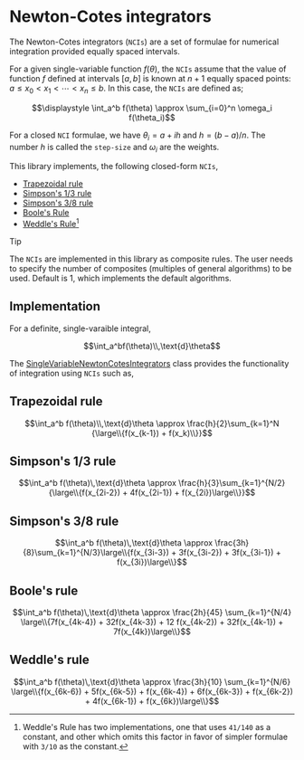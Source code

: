 # Newton-Cotes integrators

The Newton-Cotes integrators (`NCIs`) are a set of formulae for numerical integration provided equally spaced intervals.

For a given single-variable function $f(\theta)$, the `NCIs` assume that the value of function $f$ defined at intervals $[a, b]$ is known at $n+1$ equally spaced points: $a \leq x_0 < x_1 < \cdots < x_n \leq b$. In this case, the `NCIs` are defined as;

$$\displaystyle \int_a^b f(\theta) \approx \sum_{i=0}^n \omega_i f(\theta_i)$$

For a closed `NCI` formulae, we have $\theta_i = a + ih$ and $h = (b-a)/n$. The number $h$ is called the `step-size` and $\omega_i$ are the weights.

This library implements, the following closed-form `NCIs`,

* [Trapezoidal rule](https://mathworld.wolfram.com/TrapezoidalRule.html)
* [Simpson's 1/3 rule](https://mathworld.wolfram.com/SimpsonsRule.html)
* [Simpson's 3/8 rule](https://mathworld.wolfram.com/Simpsons38Rule.html)
* [Boole's Rule](https://mathworld.wolfram.com/BoolesRule.html)
* [Weddle's Rule](https://mathworld.wolfram.com/WeddlesRule.html)[^1]

> [!TIP]
> The `NCIs` are implemented in this library as composite rules. The user needs to specify the number of composites (multiples of general algorithms) to be used. Default is 1, which implements the default algorithms.

## Implementation

For a definite, single-varaible integral,

$$\int_a^bf(\theta)\\,\text{d}\theta$$

The [SingleVariableNewtonCotesIntegrators](https://github.com/syedalimohsinbukhari/Solvers/blob/master/src/num_solvers/__backend/newton_cotes_.py#L85) class provides the functionality of integration using `NCIs` such as,

## Trapezoidal rule

$$\int_a^b f(\theta)\\,\text{d}\theta \approx \frac{h}{2}\sum_{k=1}^N {\large\\{f(x_{k-1}) + f(x_k)\\}}$$

## Simpson's 1/3 rule

$$\int_a^b f(\theta)\,\text{d}\theta \approx \frac{h}{3}\sum_{k=1}^{N/2}{\large\\{f(x_{2i-2}) + 4f(x_{2i-1}) + f(x_{2i})\large\\}}$$

## Simpson's 3/8 rule

$$\int_a^b f(\theta)\,\text{d}\theta \approx \frac{3h}{8}\sum_{k=1}^{N/3}\large\\{f(x_{3i-3}) + 3f(x_{3i-2}) + 3f(x_{3i-1}) + f(x_{3i})\large\\}$$

## Boole's rule

$$\int_a^b f(\theta)\,\text{d}\theta \approx \frac{2h}{45} \sum_{k=1}^{N/4} \large\\{7f(x_{4k-4}) + 32f(x_{4k-3}) + 12 f(x_{4k-2}) + 32f(x_{4k-1}) + 7f(x_{4k})\large\\}$$

## Weddle's rule

$$\int_a^b f(\theta)\,\text{d}\theta \approx \frac{3h}{10} \sum_{k=1}^{N/6} \large\\{f(x_{6k-6}) + 5f(x_{6k-5}) + f(x_{6k-4}) + 6f(x_{6k-3}) + f(x_{6k-2}) + 4f(x_{6k-1}) + f(x_{6k})\large\\}$$


[^1]: Weddle's Rule has two implementations, one that uses `41/140` as a constant, and other which omits this factor in favor of simpler formulae with `3/10` as the constant.